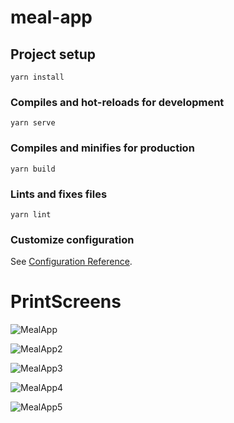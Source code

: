# meal-app

## Project setup
```
yarn install
```

### Compiles and hot-reloads for development
```
yarn serve
```

### Compiles and minifies for production
```
yarn build
```

### Lints and fixes files
```
yarn lint
```

### Customize configuration
See [Configuration Reference](https://cli.vuejs.org/config/).

# PrintScreens
![MealApp](https://user-images.githubusercontent.com/68878604/109153364-97533f80-774b-11eb-9cbe-398cd17e61c7.png)

![MealApp2](https://user-images.githubusercontent.com/68878604/109153366-98846c80-774b-11eb-829e-45949b4efce9.png)

![MealApp3](https://user-images.githubusercontent.com/68878604/109153370-991d0300-774b-11eb-833f-3b4a276b90b0.png)

![MealApp4](https://user-images.githubusercontent.com/68878604/109153371-991d0300-774b-11eb-867e-c553fc54ac38.png)

![MealApp5](https://user-images.githubusercontent.com/68878604/109153373-99b59980-774b-11eb-8bca-b8948b7b26ad.png)

